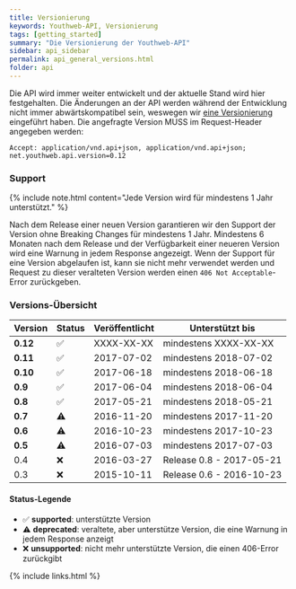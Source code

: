 ```yaml
---
title: Versionierung
keywords: Youthweb-API, Versionierung
tags: [getting_started]
summary: "Die Versionierung der Youthweb-API"
sidebar: api_sidebar
permalink: api_general_versions.html
folder: api
---
```


Die API wird immer weiter entwickelt und der aktuelle Stand wird hier festgehalten. Die Änderungen an der API werden während der Entwicklung nicht immer abwärtskompatibel sein, weswegen wir [eine Versionierung](http://semver.org/) eingeführt haben. Die angefragte Version MUSS im Request-Header angegeben werden:

`Accept: application/vnd.api+json, application/vnd.api+json; net.youthweb.api.version=0.12`

### Support

{% include note.html content="Jede Version wird für mindestens 1 Jahr unterstützt." %}

Nach dem Release einer neuen Version garantieren wir den Support der Version ohne Breaking Changes für mindestens 1 Jahr. Mindestens 6 Monaten nach dem Release und der Verfügbarkeit einer neueren Version wird eine Warnung in jedem Response angezeigt. Wenn der Support für eine Version abgelaufen ist, kann sie nicht mehr verwendet werden und Request zu dieser veralteten Version werden einen `406 Not Acceptable`-Error zurückgeben.

### Versions-Übersicht

| Version      | Status             | Veröffentlicht | Unterstützt bis          |
|--------------|--------------------|----------------|--------------------------|
| **0.12**     | :white_check_mark: | XXXX-XX-XX     | mindestens XXXX-XX-XX    |
| **0.11**     | :white_check_mark: | 2017-07-02     | mindestens 2018-07-02    |
| **0.10**     | :white_check_mark: | 2017-06-18     | mindestens 2018-06-18    |
| **0.9**      | :white_check_mark: | 2017-06-04     | mindestens 2018-06-04    |
| **0.8**      | :white_check_mark: | 2017-05-21     | mindestens 2018-05-21    |
| **0.7**      | :warning:          | 2016-11-20     | mindestens 2017-11-20    |
| **0.6**      | :warning:          | 2016-10-23     | mindestens 2017-10-23    |
| **0.5**      | :warning:          | 2016-07-03     | mindestens 2017-07-03    |
| 0.4          | :x:                | 2016-03-27     | Release 0.8 - 2017-05-21 |
| 0.3          | :x:                | 2015-10-11     | Release 0.6 - 2016-10-23 |

#### Status-Legende

- :white_check_mark: **supported**: unterstützte Version
- :warning: **deprecated**: veraltete, aber unterstütze Version, die eine Warnung in jedem Response anzeigt
- :x: **unsupported**: nicht mehr unterstützte Version, die einen 406-Error zurückgibt

{% include links.html %}
